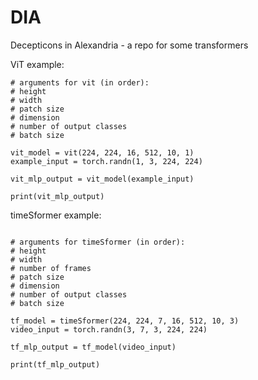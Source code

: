 # DIA
Decepticons in Alexandria - a repo for some transformers


ViT example:
```
# arguments for vit (in order): 
# height
# width
# patch size
# dimension 
# number of output classes
# batch size

vit_model = vit(224, 224, 16, 512, 10, 1)
example_input = torch.randn(1, 3, 224, 224)

vit_mlp_output = vit_model(example_input)

print(vit_mlp_output)
```

timeSformer example:
```

# arguments for timeSformer (in order): 
# height
# width
# number of frames
# patch size
# dimension 
# number of output classes
# batch size

tf_model = timeSformer(224, 224, 7, 16, 512, 10, 3)
video_input = torch.randn(3, 7, 3, 224, 224)

tf_mlp_output = tf_model(video_input)

print(tf_mlp_output)
```
